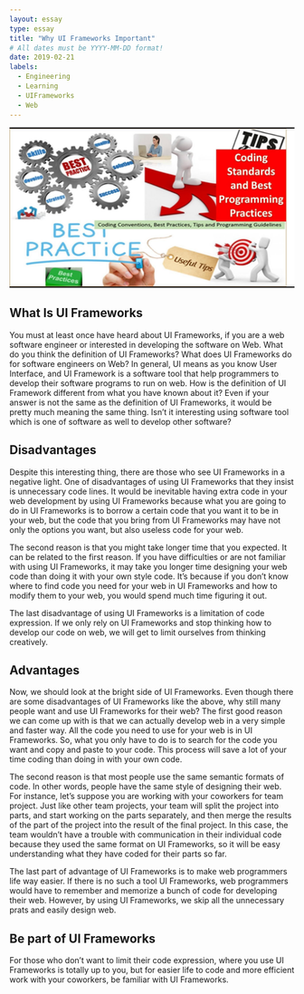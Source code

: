 ```yaml
---
layout: essay
type: essay
title: "Why UI Frameworks Important"
# All dates must be YYYY-MM-DD format!
date: 2019-02-21
labels:
  - Engineering
  - Learning
  - UIFrameworks
  - Web
---
```


<img class="ui medium right floated rounded image" src="../images/coding2.jpg">

## What Is UI Frameworks

  You must at least once have heard about UI Frameworks, if you are a web software engineer or interested in developing the software on Web.
What do you think the definition of UI Frameworks? What does UI Frameworks do for software engineers on Web? 
In general, UI means as you know User Interface, and UI Framework is a software tool that help programmers to develop 
their software programs to run on web. 
How is the definition of UI Framework different from what you have known about it? 
Even if your answer is not the same as the definition of UI Frameworks, it would be pretty much meaning the same thing. 
Isn’t it interesting using software tool which is one of software as well to develop other software?

## Disadvantages

  Despite this interesting thing, there are those who see UI Frameworks in a negative light. 
One of disadvantages of using UI Frameworks that they insist is unnecessary code lines. 
It would be inevitable having extra code in your web development by using UI Frameworks
because what you are going to do in UI Frameworks is to borrow a certain code that you want it to be in your web, 
but the code that you bring from UI Frameworks may have not only the options you want, but also useless code for your web.

  The second reason is that you might take longer time that you expected. It can be related to the first reason. 
If you have difficulties or are not familiar with using UI Frameworks,
it may take you longer time designing your web code than doing it with your own style code. 
It’s because if you don’t know where to find code you need for your web in UI Frameworks and how to modify them to your web,
you would spend much time figuring it out.

  The last disadvantage of using UI Frameworks is a limitation of code expression. 
If we only rely on UI Frameworks and stop thinking how to develop our code on web, 
we will get to limit ourselves from thinking creatively. 


## Advantages

  Now, we should look at the bright side of UI Frameworks. Even though there are some disadvantages of UI Frameworks like the above,
why still many people want and use UI Frameworks for their web? 
The first good reason we can come up with is that we can actually develop web in a very simple and faster way. 
All the code you need to use for your web is in UI Frameworks.
So, what you only have to do is to search for the code you want and copy and paste to your code. 
This process will save a lot of your time coding than doing in with your own code. 

  The second reason is that most people use the same semantic formats of code. 
In other words, people have the same style of designing their web. For instance, 
let’s suppose you are working with your coworkers for team project. Just like other team projects,
your team will split the project into parts, and start working on the parts separately, 
and then merge the results of the part of the project into the result of the final project. 
In this case, the team wouldn’t have a trouble with communication in their individual code
because they used the same format on UI Frameworks, so it will be easy understanding what they have coded for their parts so far.

  The last part of advantage of UI Frameworks is to make web programmers life way easier.
If there is no such a tool UI Frameworks, web programmers would have to remember and memorize a bunch of code for developing their web. 
However, by using UI Frameworks, we skip all the unnecessary prats and easily design web.


## Be part of UI Frameworks 

For those who don’t want to limit their code expression, where you use UI Frameworks is totally up to you, 
but for easier life to code and more efficient work with your coworkers, be familiar with UI Frameworks. 

